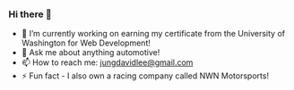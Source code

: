 ### Hi there 👋

- 🔭 I’m currently working on earning my certificate from the University of Washington for Web Development!
- 💬 Ask me about anything automotive!
- 📫 How to reach me: jungdavidlee@gmail.com
- ⚡ Fun fact - I also own a racing company called NWN Motorsports!

